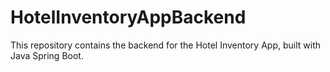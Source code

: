 # HotelInventoryAppBackend
This repository contains the backend for the Hotel Inventory App, built with Java Spring Boot.
